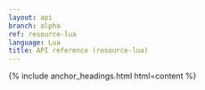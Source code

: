```yaml
---
layout: api
branch: alpha
ref: resource-lua
language: Lua
title: API reference (resource-lua)
---
```

{% include anchor_headings.html html=content %}